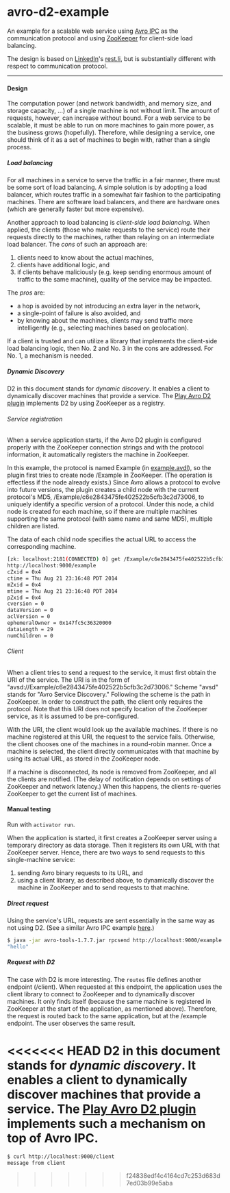 avro-d2-example
=========

An example for a scalable web service using [Avro IPC](http://avro.apache.org/docs/current/spec.html#Protocol+Declaration) as the communication protocol and using [ZooKeeper](http://zookeeper.apache.org/) for client-side load balancing.

The design is based on [LinkedIn](https://www.linkedin.com)'s [rest.li](http://rest.li/), but is substantially different with respect to communication protocol.

---

#### Design

The computation power (and network bandwidth, and memory size, and storage capacity, ...) of a single machine is not without limit. The amount of requests, however, can increase without bound. For a web service to be scalable, it must be able to run on more machines to gain more power, as the business grows (hopefully). Therefore, while designing a service, one should think of it as a set of machines to begin with, rather than a single process.

##### Load balancing

For all machines in a service to serve the traffic in a fair manner, there must be some sort of load balancing. A simple solution is by adopting a load balancer, which routes traffic in a somewhat fair fashion to the participating machines. There are software load balancers, and there are hardware ones (which are generally faster but more expensive).

Another approach to load balancing is _client-side load balancing_. When applied, the clients (those who make requests to the service) route their requests directly to the machines, rather than relaying on an intermediate load balancer. The _cons_ of such an approach are:

1. clients need to know about the actual machines,
2. clients have additional logic, and
3. if clients behave maliciously (e.g. keep sending enormous amount of traffic to the same machine), quality of the service may be impacted.

The _pros_ are:

* a hop is avoided by not introducing an extra layer in the network,
* a single-point of failure is also avoided, and
* by knowing about the machines, clients may send traffic more intelligently (e.g., selecting machines based on geolocation).

If a client is trusted and can utilize a library that implements the client-side load balancing logic, then No. 2 and No. 3 in the cons are addressed. For No. 1, a mechanism is needed.

##### Dynamic Discovery

D2 in this document stands for _dynamic discovery_. It enables a client to dynamically discover machines that provide a service. The [Play Avro D2 plugin](https://github.com/tfeng/play-plugins/tree/master/avro-d2-plugin) implements D2 by using ZooKeeper as a registry.

###### Service registration

When a service application starts, if the Avro D2 plugin is configured properly with the ZooKeeper connection strings and with the protocol information, it automatically registers the machine in ZooKeeper.

In this example, the protocol is named Example (in [example.avdl](https://github.com/tfeng/play-examples/blob/master/avro-d2-example/schemata/example.avdl)), so the plugin first tries to create node /Example in ZooKeeper. (The operation is effectless if the node already exists.) Since Avro allows a protocol to evolve into future versions, the plugin creates a child node with the current protocol's MD5, /Example/c6e2843475fe402522b5cfb3c2d73006, to uniquely identify a specific version of a protocol. Under this node, a child node is created for each machine, so if there are multiple machines supporting the same protocol (with same name and same MD5), multiple children are listed.

The data of each child node specifies the actual URL to access the corresponding machine.

```bash
[zk: localhost:2181(CONNECTED) 0] get /Example/c6e2843475fe402522b5cfb3c2d73006/0000000000
http://localhost:9000/example
cZxid = 0x4
ctime = Thu Aug 21 23:16:48 PDT 2014
mZxid = 0x4
mtime = Thu Aug 21 23:16:48 PDT 2014
pZxid = 0x4
cversion = 0
dataVersion = 0
aclVersion = 0
ephemeralOwner = 0x147fc5c36320000
dataLength = 29
numChildren = 0
```

###### Client

When a client tries to send a request to the service, it must first obtain the URI of the service. The URI is in the form of "avsd://Example/c6e2843475fe402522b5cfb3c2d73006." Scheme "avsd" stands for "Avro Service Discovery." Following the scheme is the path in ZooKeeper. In order to construct the path, the client only requires the protocol. Note that this URI does not specify location of the ZooKeeper service, as it is assumed to be pre-configured.

With the URI, the client would look up the available machines. If there is no machine registered at this URI, the request to the service fails. Otherwise, the client chooses one of the machines in a round-robin manner. Once a machine is selected, the client directly communicates with that machine by using its actual URL, as stored in the ZooKeeper node.

If a machine is disconnected, its node is removed from ZooKeeper, and all the clients are notified. (The delay of notification depends on settings of ZooKeeper and network latency.) When this happens, the clients re-queries ZooKeeper to get the current list of machines.

#### Manual testing

Run with ```activator run```.

When the application is started, it first creates a ZooKeeper server using a temporary directory as data storage. Then it registers its own URL with that ZooKeeper server. Hence, there are two ways to send requests to this single-machine service:

1. sending Avro binary requests to its URL, and
2. using a client library, as described above, to dynamically discover the machine in ZooKeeper and to send requests to that machine.

##### Direct request

Using the service's URL, requests are sent essentially in the same way as not using D2. (See a similar Avro IPC example [here](https://github.com/tfeng/play-examples/tree/master/avro-example).)

```bash
$ java -jar avro-tools-1.7.7.jar rpcsend http://localhost:9000/example target/schemata/example.avpr echo -data '{"message": "hello"}'
"hello"
```

##### Request with D2

The case with D2 is more interesting. The ```routes``` file defines another endpoint (/client). When requested at this endpoint, the application uses the client library to connect to ZooKeeper and to dynamically discover machines. It only finds itself (because the same machine is registered in ZooKeeper at the start of the application, as mentioned above). Therefore, the request is routed back to the same application, but at the /example endpoint. The user observes the same result.

<<<<<<< HEAD
D2 in this document stands for _dynamic discovery_. It enables a client to dynamically discover machines that provide a service. The [Play Avro D2 plugin](https://github.com/tfeng/play-plugins/tree/master/avro-d2-plugin) implements such a mechanism on top of Avro IPC.
=======
```bash
$ curl http://localhost:9000/client
message from client
```
>>>>>>> f24838edf4c4164cd7c253d683d7ed03b99e5aba
